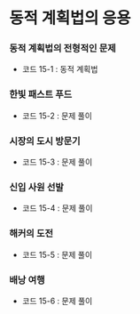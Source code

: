 # 동적 계획법의 응용  

### 동적 계획법의 전형적인 문제  
- 코드 15-1 : 동적 계획법  


### 한빛 패스트 푸드  
- 코드 15-2 : 문제 풀이

### 시장의 도시 방문기  
- 코드 15-3 : 문제 풀이  

### 신입 사원 선발  
- 코드 15-4 : 문제 풀이  

### 해커의 도전  
- 코드 15-5 : 문제 풀이  

### 배낭 여행  
- 코드 15-6 : 문제 풀이  
